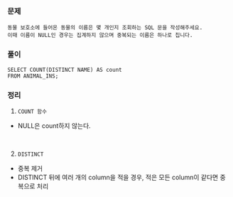 ### 문제
```
동물 보호소에 들어온 동물의 이름은 몇 개인지 조회하는 SQL 문을 작성해주세요. 
이때 이름이 NULL인 경우는 집계하지 않으며 중복되는 이름은 하나로 칩니다.
```

### 풀이
```mysql
SELECT COUNT(DISTINCT NAME) AS count
FROM ANIMAL_INS;
```

### 정리
1. `COUNT 함수`
- NULL은 count하지 않는다.

<br>

2. `DISTINCT`
- 중복 제거
- DISTINCT 뒤에 여러 개의 column을 적을 경우, 적은 모든 column이 같다면 중복으로 처리
